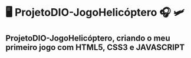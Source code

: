 # :desktop_computer: ProjetoDIO-JogoHelicóptero :headphones: :small_airplane:

## ProjetoDIO-JogoHelicóptero, criando o meu primeiro jogo com HTML5, CSS3 e JAVASCRIPT
